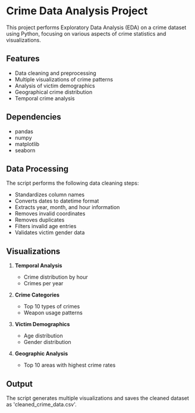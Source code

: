 # Crime Data Analysis Project

This project performs Exploratory Data Analysis (EDA) on a crime dataset using Python, focusing on various aspects of crime statistics and visualizations.


## Features

- Data cleaning and preprocessing
- Multiple visualizations of crime patterns
- Analysis of victim demographics
- Geographical crime distribution
- Temporal crime analysis

## Dependencies

- pandas
- numpy
- matplotlib
- seaborn

## Data Processing

The script performs the following data cleaning steps:
- Standardizes column names
- Converts dates to datetime format
- Extracts year, month, and hour information
- Removes invalid coordinates
- Removes duplicates
- Filters invalid age entries
- Validates victim gender data


## Visualizations

1. **Temporal Analysis**
   - Crime distribution by hour
   - Crimes per year

2. **Crime Categories**
   - Top 10 types of crimes
   - Weapon usage patterns

3. **Victim Demographics**
   - Age distribution
   - Gender distribution

4. **Geographic Analysis**
   - Top 10 areas with highest crime rates

## Output

The script generates multiple visualizations and saves the cleaned dataset as 'cleaned_crime_data.csv'.
